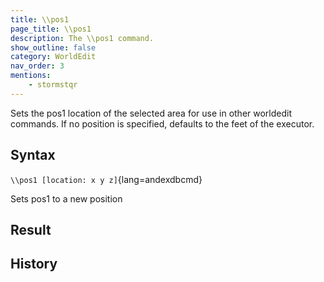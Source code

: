 ```yaml
---
title: \\pos1
page_title: \\pos1
description: The \\pos1 command.
show_outline: false
category: WorldEdit
nav_order: 3
mentions:
    - stormstqr
---
```


Sets the pos1 location of the selected area for use in other worldedit commands. If no position is specified, defaults to the feet of the executor.

<CommandDetailsTable
    name="\\pos1"
    :categories="[
        'system', 'world', 'server', 'worldedit'
    ]"
    :requiredTags="[
        'canUseChatCommands'
    ]"
    ultraSecurityModeSecurityLevel="WorldEdit"
    version="1.0.0"
    :undoSupported="-2"
    :functional="true"
    :deprecated="false"
/>

## Syntax

`\\pos1 [location: x y z]`{lang=andexdbcmd}

<indent>Sets pos1 to a new position</indent>

## Result


## History
